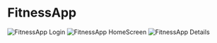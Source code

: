 # FitnessApp
![FitnessApp Login](https://user-images.githubusercontent.com/91268094/139916735-86d58721-88df-4b9a-93bc-d42cb22d5476.png)
![FitnessApp HomeScreen ](https://user-images.githubusercontent.com/91268094/139916780-9929977c-5b1c-4d49-b1c4-3ad5e60251fc.png)
![FitnessApp Details](https://user-images.githubusercontent.com/91268094/139916799-4c9bd0c4-b14f-4ba7-8928-5d13d6afad89.png)
